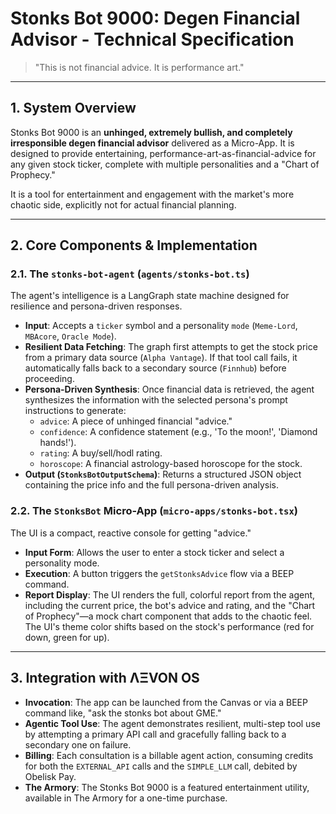 
# Stonks Bot 9000: Degen Financial Advisor - Technical Specification

> "This is not financial advice. It is performance art."

---

## 1. System Overview

Stonks Bot 9000 is an **unhinged, extremely bullish, and completely irresponsible degen financial advisor** delivered as a Micro-App. It is designed to provide entertaining, performance-art-as-financial-advice for any given stock ticker, complete with multiple personalities and a "Chart of Prophecy."

It is a tool for entertainment and engagement with the market's more chaotic side, explicitly not for actual financial planning.

---

## 2. Core Components & Implementation

### 2.1. The `stonks-bot-agent` (`agents/stonks-bot.ts`)
The agent's intelligence is a LangGraph state machine designed for resilience and persona-driven responses.
- **Input**: Accepts a `ticker` symbol and a personality `mode` (`Meme-Lord`, `MBAcore`, `Oracle Mode`).
- **Resilient Data Fetching**: The graph first attempts to get the stock price from a primary data source (`Alpha Vantage`). If that tool call fails, it automatically falls back to a secondary source (`Finnhub`) before proceeding.
- **Persona-Driven Synthesis**: Once financial data is retrieved, the agent synthesizes the information with the selected persona's prompt instructions to generate:
  - `advice`: A piece of unhinged financial "advice."
  - `confidence`: A confidence statement (e.g., 'To the moon!', 'Diamond hands!').
  - `rating`: A buy/sell/hodl rating.
  - `horoscope`: A financial astrology-based horoscope for the stock.
- **Output (`StonksBotOutputSchema`)**: Returns a structured JSON object containing the price info and the full persona-driven analysis.

### 2.2. The `StonksBot` Micro-App (`micro-apps/stonks-bot.tsx`)
The UI is a compact, reactive console for getting "advice."
- **Input Form**: Allows the user to enter a stock ticker and select a personality mode.
- **Execution**: A button triggers the `getStonksAdvice` flow via a BEEP command.
- **Report Display**: The UI renders the full, colorful report from the agent, including the current price, the bot's advice and rating, and the "Chart of Prophecy"—a mock chart component that adds to the chaotic feel. The UI's theme color shifts based on the stock's performance (red for down, green for up).

---

## 3. Integration with ΛΞVON OS

- **Invocation**: The app can be launched from the Canvas or via a BEEP command like, "ask the stonks bot about GME."
- **Agentic Tool Use**: The agent demonstrates resilient, multi-step tool use by attempting a primary API call and gracefully falling back to a secondary one on failure.
- **Billing**: Each consultation is a billable agent action, consuming credits for both the `EXTERNAL_API` calls and the `SIMPLE_LLM` call, debited by Obelisk Pay.
- **The Armory**: The Stonks Bot 9000 is a featured entertainment utility, available in The Armory for a one-time purchase.
